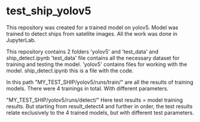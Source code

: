 # test_ship_yolov5
This repository was created for a trained model on yolov5. Model was trained to detect ships from satellite images.
All the work was done in JupyterLab.

This repository contains 2 folders 'yolov5' and 'test_data' and ship_detect.ipynb
'test_data' file contains all the necessary dataset for training and testing the model.
'yolov5' contains files for working with the model.
ship_detect.ipynb this is a file with the code.

In this path "MY_TEST_SHIP/yolov5/runs/train/" are all the results of training models.
There were 4 trainings in total. With different parameters.

"MY_TEST_SHIP/yolov5/runs/detect/" Here test results = model training results. But starting from result_detect4 and further in order, the test results relate exclusively to the 4 trained models, but with different test parameters.


